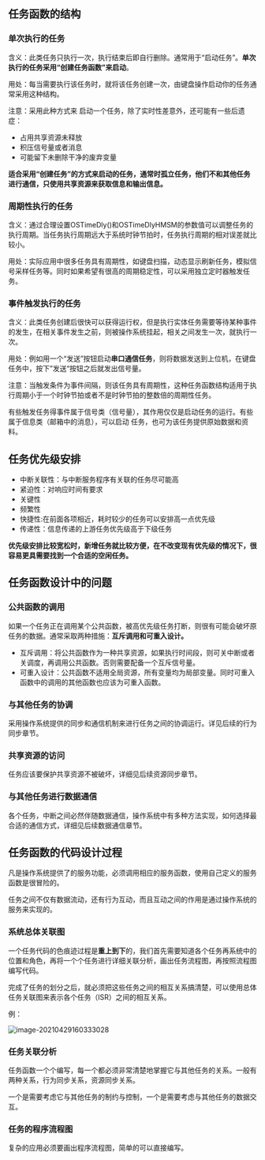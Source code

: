 ## 任务函数的结构

### 单次执行的任务

含义：此类任务只执行一次，执行结束后即自行删除。通常用于“启动任务”。**单次执行的任务采用“创建任务函数”来启动**。

用处：每当需要执行该任务时，就将该任务创建一次，由键盘操作启动你的任务通常采用这种结构。

注意：采用此种方式来 启动一个任务，除了实时性差意外，还可能有一些后遗症：

+ 占用共享资源未释放
+ 积压信号量或者消息
+ 可能留下未删除干净的废弃变量

**适合采用“创建任务”的方式来启动的任务，通常时孤立任务，他们不和其他任务进行通信，只使用共享资源来获取信息和输出信息。**

### 周期性执行的任务

含义：通过合理设置OSTimeDly()和OSTimeDlyHMSM的参数值可以调整任务的执行周期。当任务执行周期远大于系统时钟节拍时，任务执行周期的相对误差就比较小。

用处：实际应用中很多任务具有周期性，如键盘扫描，动态显示刷新任务，模拟信号采样任务等。同时如果希望有很高的周期稳定性，可以采用独立定时器触发任务。

### 事件触发执行的任务

含义：此类任务创建后很快可以获得运行权，但是执行实体任务需要等待某种事件的发生，在相关事件发生之前，则被操作系统挂起，相关之间发生一次，就执行一次。

用处：例如用一个“发送”按钮启动**串口通信任务**，则将数据发送到上位机，在键盘任务中，按下”发送“按钮之后就发出信号量。

注意：当触发条件为事件间隔，则该任务具有周期性，这种任务函数结构适用于执行周期小于一个时钟节拍或者不是时钟节拍的整数倍的周期性任务。

有些触发任务得事件属于信号类（信号量），其作用仅仅是启动任务的运行。有些属于信息类（邮箱中的消息），可以启动 任务，也可为该任务提供原始数据和资料。

## 任务优先级安排

+ 中断关联性：与中断服务程序有关联的任务尽可能高
+ 紧迫性：对响应时间有要求
+ 关键性
+ 频繁性
+ 快捷性:在前面各项相近，耗时较少的任务可以安排高一点优先级
+ 传递性：信息传递的上游任务优先级高于下级任务

**优先级安排比较宽松时，新增任务就比较方便，在不改变现有优先级的情况下，很容易更具需要找到一个合适的空闲任务。**

## 任务函数设计中的问题

### 公共函数的调用

如果一个任务正在调用某个公共函数，被高优先级任务打断，则很有可能会破坏原任务的数据。通常采取两种措施：**互斥调用和可重入设计。**

+ 互斥调用：将公共函数作为一种共享资源，如果执行时间段，则可关中断或者关调度，再调用公共函数。否则需要配备一个互斥信号量。
+ 可重入设计：公共函数不适用全局资源，所有变量均为局部变量。同时可重入函数中的调用的其他函数也应该为可重入函数。

### 与其他任务的协调

采用操作系统提供的同步和通信机制来进行任务之间的协调运行。详见后续的行为同步章节。

### 共享资源的访问

任务应该要保护共享资源不被破坏，详细见后续资源同步章节。

### 与其他任务进行数据通信

各个任务，中断之间必然伴随数据通信，操作系统中有多种方法实现，如何选择最合适的通信方式，详细见后续数据通信章节。

## 任务函数的代码设计过程

凡是操作系统提供了的服务功能，必须调用相应的服务函数，使用自己定义的服务函数是很冒险的。

任务之间不仅有数据流动，还有行为互动，而且互动之间的作用是通过操作系统的服务来实现的。

### 系统总体关联图

一个任务代码的色痕迹过程是**重上到下**的，我们首先需要知道各个任务再系统中的位置和角色，再将一个个任务进行详细关联分析，画出任务流程图，再按照流程图编写代码。

完成了任务的划分之后，就必须把这些任务之间的相互关系搞清楚，可以使用总体任务关联图来表示各个任务（ISR）之间的相互关系。

例：

![image-20210429160333028](https://gitee.com/wang_chunfeng/pic-go/raw/master/img/20210429160341.png)

### 任务关联分析

任务函数一个个编写，每一个都必须非常清楚地掌握它与其他任务的关系。一般有两种关系，行为同步关系，资源同步关系。

一个是需要考虑它与其他任务的制约与控制，一个是需要考虑与其他任务的数据交互。

### 任务的程序流程图

复杂的应用必须要画出程序流程图，简单的可以直接编写。